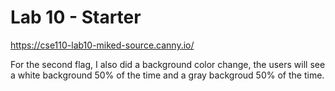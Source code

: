 # Lab 10 - Starter
https://cse110-lab10-miked-source.canny.io/

For the second flag, I also did a background color change, the users will see a white background 50% of the time and a gray backgroud 50% of the time.